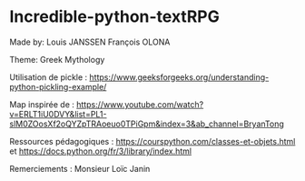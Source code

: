 # Incredible-python-textRPG

Made by:
Louis JANSSEN
François OLONA

Theme:
Greek Mythology

Utilisation de pickle : https://www.geeksforgeeks.org/understanding-python-pickling-example/

Map inspirée de : https://www.youtube.com/watch?v=ERLT1iU0DVY&list=PL1-slM0ZOosXf2oQYZpTRAoeuo0TPiGpm&index=3&ab_channel=BryanTong

Ressources pédagogiques : https://courspython.com/classes-et-objets.html et https://docs.python.org/fr/3/library/index.html

Remerciements : Monsieur Loïc Janin